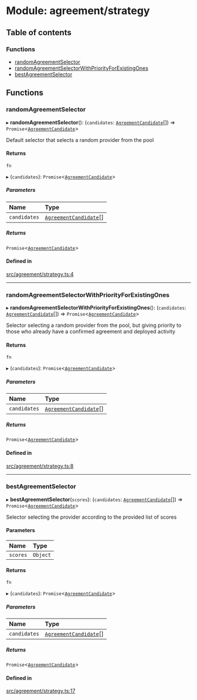 # Module: agreement/strategy

## Table of contents

### Functions

- [randomAgreementSelector](agreement_strategy.md#randomagreementselector)
- [randomAgreementSelectorWithPriorityForExistingOnes](agreement_strategy.md#randomagreementselectorwithpriorityforexistingones)
- [bestAgreementSelector](agreement_strategy.md#bestagreementselector)

## Functions

### randomAgreementSelector

▸ **randomAgreementSelector**(): (`candidates`: [`AgreementCandidate`](../classes/agreement_service.AgreementCandidate.md)[]) => `Promise`<[`AgreementCandidate`](../classes/agreement_service.AgreementCandidate.md)\>

Default selector that selects a random provider from the pool

#### Returns

`fn`

▸ (`candidates`): `Promise`<[`AgreementCandidate`](../classes/agreement_service.AgreementCandidate.md)\>

##### Parameters

| Name | Type |
| :------ | :------ |
| `candidates` | [`AgreementCandidate`](../classes/agreement_service.AgreementCandidate.md)[] |

##### Returns

`Promise`<[`AgreementCandidate`](../classes/agreement_service.AgreementCandidate.md)\>

#### Defined in

[src/agreement/strategy.ts:4](https://github.com/golemfactory/golem-js/blob/c28a1b0/src/agreement/strategy.ts#L4)

___

### randomAgreementSelectorWithPriorityForExistingOnes

▸ **randomAgreementSelectorWithPriorityForExistingOnes**(): (`candidates`: [`AgreementCandidate`](../classes/agreement_service.AgreementCandidate.md)[]) => `Promise`<[`AgreementCandidate`](../classes/agreement_service.AgreementCandidate.md)\>

Selector selecting a random provider from the pool, but giving priority to those who already have a confirmed agreement and deployed activity

#### Returns

`fn`

▸ (`candidates`): `Promise`<[`AgreementCandidate`](../classes/agreement_service.AgreementCandidate.md)\>

##### Parameters

| Name | Type |
| :------ | :------ |
| `candidates` | [`AgreementCandidate`](../classes/agreement_service.AgreementCandidate.md)[] |

##### Returns

`Promise`<[`AgreementCandidate`](../classes/agreement_service.AgreementCandidate.md)\>

#### Defined in

[src/agreement/strategy.ts:8](https://github.com/golemfactory/golem-js/blob/c28a1b0/src/agreement/strategy.ts#L8)

___

### bestAgreementSelector

▸ **bestAgreementSelector**(`scores`): (`candidates`: [`AgreementCandidate`](../classes/agreement_service.AgreementCandidate.md)[]) => `Promise`<[`AgreementCandidate`](../classes/agreement_service.AgreementCandidate.md)\>

Selector selecting the provider according to the provided list of scores

#### Parameters

| Name | Type |
| :------ | :------ |
| `scores` | `Object` |

#### Returns

`fn`

▸ (`candidates`): `Promise`<[`AgreementCandidate`](../classes/agreement_service.AgreementCandidate.md)\>

##### Parameters

| Name | Type |
| :------ | :------ |
| `candidates` | [`AgreementCandidate`](../classes/agreement_service.AgreementCandidate.md)[] |

##### Returns

`Promise`<[`AgreementCandidate`](../classes/agreement_service.AgreementCandidate.md)\>

#### Defined in

[src/agreement/strategy.ts:17](https://github.com/golemfactory/golem-js/blob/c28a1b0/src/agreement/strategy.ts#L17)
